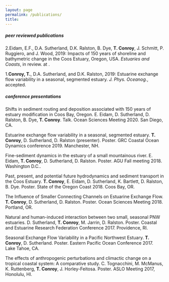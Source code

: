 ```yaml
---
layout: page
permalink: /publications/
title: 
---
```

##### peer reviewed publications
2.Eidam, E.F., D.A. Sutherland, D.K. Ralston, B. Dye, **T. Conroy**, J. Schmitt, P. Ruggiero, and J. Wood, 2019: Impacts of 150 years of shoreline and bathymetric change in the Coos Estuary, Oregon, USA. *Estuaries and Coasts*, in review.
at .

1.**Conroy, T.**, D.A. Sutherland, and D.K. Ralston, 2019: Estuarine exchange flow variability in a seasonal, segmented estuary. *J. Phys. Oceanog.*, accepted.

##### conference presentations

Shifts in sediment routing and deposition associated with 150 years of estuary modification in Coos Bay, Oregon. E. Eidam, D. Sutherland, D. Ralston, B. Dye, **T. Conroy**. Talk. Ocean Sciences Meeting 2020. San Diego, CA.

Estuarine exchange flow variability in a seasonal, segmented estuary. **T. Conroy**, D. Sutherland, D. Ralston (presenter). Poster. GRC Coastal Ocean Dynamics conference 2019. Manchester, NH.

Fine-sediment dynamics in the estuary of a small mountainous river. E. Eidam, **T. Conroy**, D. Sutherland, D. Ralston. Poster.  AGU Fall meeting 2018. Washington D.C.. 

Past, present, and potential future hydrodynamics and sediment transport in the Coos Estuary. **T. Conroy**, E. Eidam, D. Sutherland, K. Bartlett, D. Ralston, B. Dye. Poster. State of the Oregon Coast 2018. Coos Bay, OR.

The Influence of Smaller Connecting Channels on Estuarine Exchange Flow. **T. Conroy**, D. Sutherland, D. Ralston. Poster. Ocean Sciences Meeting 2018. Portland, OR. 

Natural and human-induced interaction between two small, seasonal PNW estuaries. D. Sutherland, **T. Conroy**, M. Jarrin, D. Ralston. Poster. Coastal and Estuarine Research Federation Conference 2017. Providence, RI.

Seasonal Exchange Flow Variability in a Pacific Northwest Estuary. **T. Conroy**, D. Sutherland. Poster. Eastern Pacific Ocean Conference 2017. Lake Tahoe, CA. 

The effects of anthropogenic perturbations and climactic change on a tropical coastal system: A comparative study. C. Tognacchini, M. McManus, K. Ruttenberg, **T. Conroy**, J. Horley-Feitosa. Poster. ASLO Meeting 2017, Honolulu, HI. 
